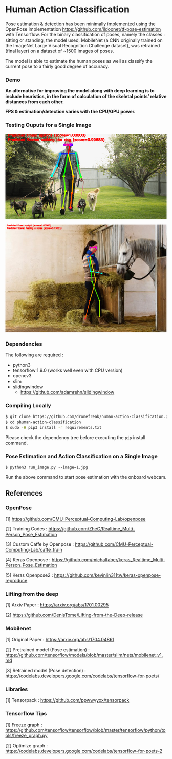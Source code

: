# Human Action Classification

Pose estimation & detection has been minimally implemented using the OpenPose implementation https://github.com/ildoonet/tf-pose-estimation with Tensorflow. For the binary classification of poses, namely the classes : sitting or standing, the model used, MobileNet (a CNN originally trained on the ImageNet Large Visual Recognition Challenge dataset), was retrained (final layer) on a dataset of ~1500 images of poses.

The model is able to estimate the human poses as well as classify the current pose to a fairly good degree of accuracy.

### Demo

**An alternative for improving the model along with deep learning is to include heuristics, in the form of calculation of the skeletal points’ relative distances from each other.**

 **FPS & estimation/detection varies with the CPU/GPU power.**
 
### Testing Ouputs for a Single Image

![alt text](show.png)

![alt text](show1.png)
### Dependencies

The following are required :

- python3
- tensorflow 1.9.0 (works well even with CPU version)
- opencv3
- slim
- slidingwindow
  - https://github.com/adamrehn/slidingwindow

### Compiling Locally

```bash
$ git clone https://github.com/dronefreak/human-action-classification.git
$ cd phuman-action-classification
$ sudo -H pip3 install -r requirements.txt
```
Please check the dependency tree before executing the `pip` install command.

### Pose Estimation and Action Classification on a Single Image

```
$ python3 run_image.py --image=1.jpg
```

Run the above command to start pose estimation with the onboard webcam.

## References

### OpenPose

[1] https://github.com/CMU-Perceptual-Computing-Lab/openpose

[2] Training Codes : https://github.com/ZheC/Realtime_Multi-Person_Pose_Estimation

[3] Custom Caffe by Openpose : https://github.com/CMU-Perceptual-Computing-Lab/caffe_train

[4] Keras Openpose : https://github.com/michalfaber/keras_Realtime_Multi-Person_Pose_Estimation

[5] Keras Openpose2 : https://github.com/kevinlin311tw/keras-openpose-reproduce

### Lifting from the deep

[1] Arxiv Paper : https://arxiv.org/abs/1701.00295

[2] https://github.com/DenisTome/Lifting-from-the-Deep-release

### Mobilenet

[1] Original Paper : https://arxiv.org/abs/1704.04861

[2] Pretrained model (Pose estimation) : https://github.com/tensorflow/models/blob/master/slim/nets/mobilenet_v1.md

[3] Retrained model (Pose detection) : https://codelabs.developers.google.com/codelabs/tensorflow-for-poets/

### Libraries

[1] Tensorpack : https://github.com/ppwwyyxx/tensorpack

### Tensorflow Tips

[1] Freeze graph : https://github.com/tensorflow/tensorflow/blob/master/tensorflow/python/tools/freeze_graph.py

[2] Optimize graph : https://codelabs.developers.google.com/codelabs/tensorflow-for-poets-2




